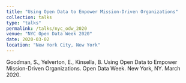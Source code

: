 ```yaml
---
title: "Using Open Data to Empower Mission-Driven Organizations"
collection: talks
type: "talks"
permalink: /talks/nyc_odw_2020
venue: "NYC Open Data Week 2020"
date: 2020-03-02
location: "New York City, New York"
---
```



Goodman, S., Yelverton, E., Kinsella, B. Using Open Data to Empower Mission-Driven Organizations. Open Data Week. New York, NY. March 2020.